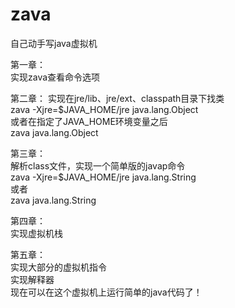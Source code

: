 # zava
自己动手写java虚拟机

第一章：  
实现zava查看命令选项

第二章：
实现在jre/lib、jre/ext、classpath目录下找类  
zava -Xjre=$JAVA_HOME/jre java.lang.Object  
或者在指定了JAVA_HOME环境变量之后  
zava java.lang.Object

第三章：  
解析class文件，实现一个简单版的javap命令  
zava -Xjre=$JAVA_HOME/jre java.lang.String  
或者  
zava java.lang.String

第四章：  
实现虚拟机栈  

第五章：  
实现大部分的虚拟机指令  
实现解释器  
现在可以在这个虚拟机上运行简单的java代码了！

